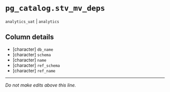 # `pg_catalog.stv_mv_deps`
`analytics_uat` | `analytics`

## Column details
* [character] `db_name`
* [character] `schema`
* [character] `name`
* [character] `ref_schema`
* [character] `ref_name`

-------------------------------------------------------------------------------
*Do not make edits above this line.*
